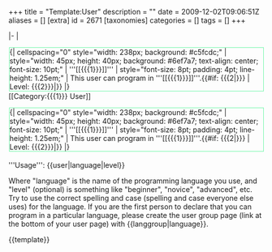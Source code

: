 +++
title = "Template:User"
description = ""
date = 2009-12-02T09:06:51Z
aliases = []
[extra]
id = 2671
[taxonomies]
categories = []
tags = []
+++

<includeonly>|-
|<div style="border: solid #6ef7a7 1px; margin: 1px;" class="infobox">
{| cellspacing="0" style="width: 238px; background: #c5fcdc;"
| style="width: 45px; height: 40px; background: #6ef7a7; text-align: center; font-size: 10pt;" | '''[[{{{1}}}]]'''
| style="font-size: 8pt; padding: 4pt; line-height: 1.25em;" | This user can program in '''[[{{{1}}}]]'''.{{#if: {{{2|}}} | 
Level: {{{2}}}|}}
|}</div>[[Category:{{{1}}} User]]</includeonly><noinclude>
<div style="border: solid #6ef7a7 1px; margin: 1px;" class="infobox">
{| cellspacing="0" style="width: 238px; background: #c5fcdc;"
| style="width: 45px; height: 40px; background: #6ef7a7; text-align: center; font-size: 10pt;" | '''[[{{{1}}}]]'''
| style="font-size: 8pt; padding: 4pt; line-height: 1.25em;" | This user can program in '''[[{{{1}}}]]'''.{{#if: {{{2|}}} | 
Level: {{{2}}}|}}
|}</div>
<br clear="all">
'''Usage''':
<nowiki>{{user|language|level}}</nowiki>

Where "language" is the name of the programming language you use, and "level" (optional) is something like "beginner", "novice", "advanced", etc. Try to use the correct spelling and case (spelling and case everyone else uses) for the language. If you are the first person to declare that you can program in a particular language, please create the user group page (link at the bottom of your user page) with <nowiki>{{langgroup|language}}</nowiki>.

{{template}}</noinclude>
